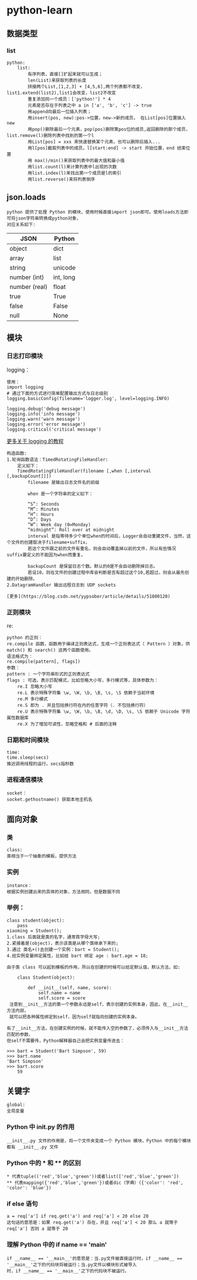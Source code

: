 # python-learn
## 数据类型
### list 
    python:
        list:
            有序列表，直接[]扩起来就可以生成；
            len(List)来获取列表的长度
            拼接两个List,[1,2,3] + [4,5,6],两个列表都不改变，list1.extend(list2),list1会改变，list2不改变
            重复添加同一个成员：['python!'] * 4
            元素是否存在于列表之中 a in ['a', 'b', 'c'] -> true
            用append向最后一位插入列表；
            用insert(pos, new):pos->位置，new->新的成员， 在List[pos]位置插入 new
            用pop()删除最后一个元素，pop(pos)删除第pos位的成员,返回删除的那个成员，list.remove(l)删除列表中找到的第一个l
            用List[pos] = xxx 来快速替换某个元素，也可以删除后插入...
            用l[pos]截取列表中的成员，l[start:end] -> start 开始位置，end 结束位置
            用 max()/min()来获取列表中的最大值和最小值
            用list.count(l)来计算列表中l出现的次数
            用list.index(l)来找出第一个成员是l的索引
            用list.reverse()来将列表倒序
## json.loads
    python 提供了处理 Python 的模块，使用时候直接import json即可。使用loads方法即可将json字符串转换成python对象，
    对应关系如下:
|JSON |Python|
|----|----|
|object |dict|
|array |list|
|string |unicode|
|number (int) |int, long|
|number (real) |float|
|true |True|
|false |False|
|null |None|
## 模块
### 日志打印模块

logging：

    使用： 
    import logging
    # 通过下面的方式进行简单配置输出方式与日志级别
    logging.basicConfig(filename='logger.log', level=logging.INFO)

    logging.debug('debug message')
    logging.info('info message')
    logging.warn('warn message')
    logging.error('error message')
    logging.critical('critical message')
[更多关于 logging 的教程](https://www.jianshu.com/p/feb86c06c4f4)

    构造函数:
    1.轮询函数语法：TimedRotatingFileHandler:
        定义如下：
        TimedRotatingFileHandler(filename [,when [,interval [,backupCount]]])
            filename 是输出日志文件名的前缀

            when 是一个字符串的定义如下：

            “S”: Seconds
            “M”: Minutes
            “H”: Hours
            “D”: Days
            “W”: Week day (0=Monday)
            “midnight”: Roll over at midnight
            interval 是指等待多少个单位when的时间后，Logger会自动重建文件，当然，这个文件的创建取决于filename+suffix，
            若这个文件跟之前的文件有重名，则会自动覆盖掉以前的文件，所以有些情况suffix要定义的不能因为when而重复。

            backupCount 是保留日志个数。默认的0是不会自动删除掉日志。
            若设10，则在文件的创建过程中库会判断是否有超过这个10,若超过，则会从最先创建的开始删除。
    2.DatagramHandler 输出远程日志到 UDP sockets
    
    [更多](https://blog.csdn.net/yypsober/article/details/51800120)
### 正则模块
re:

    python 的正则：
    re.compile 函数，函数用于编译正则表达式，生成一个正则表达式（ Pattern ）对象，供 match() 和 search() 这两个函数使用。
    语法格式为：
    re.compile(pattern[, flags])
    参数：
    pattern : 一个字符串形式的正则表达式
    flags : 可选，表示匹配模式，比如忽略大小写，多行模式等，具体参数为：
        re.I 忽略大小写
        re.L 表示特殊字符集 \w, \W, \b, \B, \s, \S 依赖于当前环境
        re.M 多行模式
        re.S 即为 . 并且包括换行符在内的任意字符（. 不包括换行符）
        re.U 表示特殊字符集 \w, \W, \b, \B, \d, \D, \s, \S 依赖于 Unicode 字符属性数据库
        re.X 为了增加可读性，忽略空格和 # 后面的注释
### 日期和时间模块

    time:
    time.sleep(secs)
    推迟调用线程的运行，secs指秒数
    
### 进程通信模块

    socket：
    socket.gethostname() 获取本地主机名
## 面向对象

### 类
    class:
    类相当于一个抽象的模板，提供方法
    
### 实例
    instance：
    根据实例创建出来的具体的对象，方法相同，但是数据不同
    
### 举例：
    class student(object):
        pass
    xiaoming = Student();
    1.class 后面就是类的名字，通常首字母大写;
    2.紧接着是(object)，表示该类是从哪个类继承下来的;
    3.通过 类名+()去创建一个实例：bart = Student();
    4.给实例变量绑定属性，比如给 bart 绑定 age : bart.age = 18;
    
    由于类 class 可以起到模板的作用，所以在创建的时候可以给定默认值，默认方法，如:
    
        class Student(object):

            def __init__(self, name, score):
                self.name = name
                self.score = score
     注意到__init__方法的第一个参数永远是self，表示创建的实例本身，因此，在__init__方法内部，
     就可以把各种属性绑定到self，因为self就指向创建的实例本身。

    有了__init__方法，在创建实例的时候，就不能传入空的参数了，必须传入与__init__方法匹配的参数，
    但self不需要传，Python解释器自己会把实例变量传进去：

    >>> bart = Student('Bart Simpson', 59)
    >>> bart.name
    'Bart Simpson'
    >>> bart.score
        59
## 关键字

    global:
    全局变量 
    
### Python 中 __init__.py 的作用

    __init__.py 文件的作用是，将一个文件夹变成一个 Python 模块，Python 中的每个模块都有 __init__.py 文件
### Python 中的 * 和 ** 的区别

    * 代表tuple(('red','blue','green'))或者list(['red','blue','green'])
    ** 代表mapping({'red','blue','green'})或者dic（字典）({'color': 'red', 'color': 'blue'})
    
### if else 语句

    a = req['a'] if req.get('a') and req['a'] < 20 else 20
    这句话的意思是：如果 req.get('a') 存在，并且 req['a'] < 20 那么 a 就等于 req['a'] 否则 a 就等于 20
### 理解 Python 中的 if __name__ == '__main__'
    if __name__ == '__main__'的意思是：当.py文件被直接运行时，if __name__ == '__main__'之下的代码块将被运行；当.py文件以模块形式被导入
    时，if __name__ == '__main__'之下的代码块不被运行。
